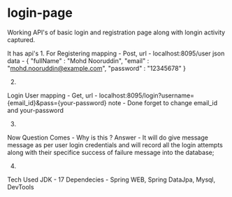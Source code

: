 # login-page
Working API's of basic login and registration page along with longin activity captured.

It has api's 
1.
For Registering
  mapping - Post,
  url - localhost:8095/user
  json data - {
    "fullName" : "Mohd Nooruddin",
    "email" : "mohd.nooruddin@example.com",
    "password" : "12345678"
}

2.
Login User
   mapping - Get,
   url - localhost:8095/login?username={email_id}&pass={your-password}
   note - Done forget to change email_id and your-password

3.
Now Question Comes - Why is this ?
Answer - It will do give message message as per user login credentials and will record all the login attempts along with their specifice success of failure message into the database;

4. 
Tech Used
 JDK - 17
 Dependecies - Spring WEB, Spring DataJpa, Mysql, DevTools
